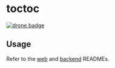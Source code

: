 # toctoc

[![drone badge](https://drone.our.buildo.io:4433/api/badges/buildo/toctoc/status.svg)](https://drone.our.buildo.io:4433/buildo/toctoc)

## Usage
Refer to the [web](/web) and [backend](/backend) READMEs.
